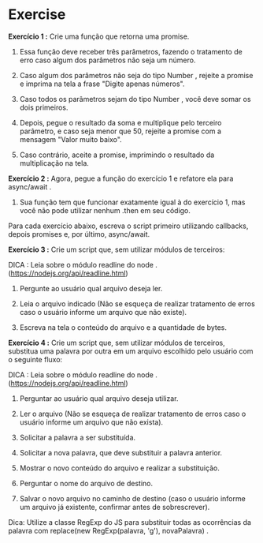 # Exercise
**Exercício 1 :** Crie uma função que retorna uma promise.
  1. Essa função deve receber três parâmetros, fazendo o tratamento de erro caso algum dos parâmetros não seja um número.

  2. Caso algum dos parâmetros não seja do tipo Number , rejeite a promise e imprima na tela a frase "Digite apenas números".

  3. Caso todos os parâmetros sejam do tipo Number , você deve somar os dois primeiros.

  4. Depois, pegue o resultado da soma e multiplique pelo terceiro parâmetro, e caso seja menor que 50, rejeite a promise com a mensagem "Valor muito baixo".

  5. Caso contrário, aceite a promise, imprimindo o resultado da multiplicação na tela.

**Exercício 2 :** Agora, pegue a função do exercício 1 e refatore ela para async/await .
  1. Sua função tem que funcionar exatamente igual à do exercício 1, mas você não pode utilizar nenhum .then em seu código.

Para cada exercício abaixo, escreva o script primeiro utilizando callbacks, depois promises e, por último, async/await.

**Exercício 3 :** Crie um script que, sem utilizar módulos de terceiros:

DICA : Leia sobre o módulo readline do node .
(https://nodejs.org/api/readline.html)

  1. Pergunte ao usuário qual arquivo deseja ler.

  2. Leia o arquivo indicado (Não se esqueça de realizar tratamento de erros caso o usuário informe um arquivo que não existe).

  3. Escreva na tela o conteúdo do arquivo e a quantidade de bytes.

**Exercício 4 :** Crie um script que, sem utilizar módulos de terceiros, substitua uma palavra por outra em um arquivo escolhido pelo usuário com o seguinte fluxo:

DICA : Leia sobre o módulo readline do node .
(https://nodejs.org/api/readline.html)

  1. Perguntar ao usuário qual arquivo deseja utilizar.

  2. Ler o arquivo (Não se esqueça de realizar tratamento de erros caso o usuário informe um arquivo que não exista).

  3. Solicitar a palavra a ser substituída.

  4. Solicitar a nova palavra, que deve substituir a palavra anterior.

  5. Mostrar o novo conteúdo do arquivo e realizar a substituição.

  6. Perguntar o nome do arquivo de destino.

  7. Salvar o novo arquivo no caminho de destino (caso o usuário informe um arquivo já existente, confirmar antes de sobrescrever).

Dica: Utilize a classe RegExp do JS para substituir todas as ocorrências da palavra com replace(new RegExp(palavra, 'g'), novaPalavra) .